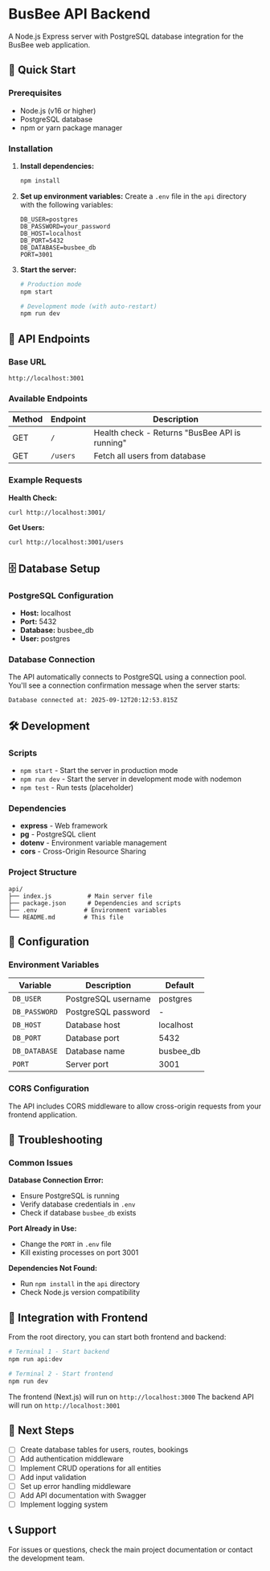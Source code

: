 # BusBee API Backend

A Node.js Express server with PostgreSQL database integration for the BusBee web application.

## 🚀 Quick Start

### Prerequisites
- Node.js (v16 or higher)
- PostgreSQL database
- npm or yarn package manager

### Installation

1. **Install dependencies:**
   ```bash
   npm install
   ```

2. **Set up environment variables:**
   Create a `.env` file in the `api` directory with the following variables:
   ```env
   DB_USER=postgres
   DB_PASSWORD=your_password
   DB_HOST=localhost
   DB_PORT=5432
   DB_DATABASE=busbee_db
   PORT=3001
   ```

3. **Start the server:**
   ```bash
   # Production mode
   npm start
   
   # Development mode (with auto-restart)
   npm run dev
   ```

## 📡 API Endpoints

### Base URL
```
http://localhost:3001
```

### Available Endpoints

| Method | Endpoint | Description |
|--------|----------|-------------|
| GET    | `/`      | Health check - Returns "BusBee API is running" |
| GET    | `/users` | Fetch all users from database |

### Example Requests

**Health Check:**
```bash
curl http://localhost:3001/
```

**Get Users:**
```bash
curl http://localhost:3001/users
```

## 🗄️ Database Setup

### PostgreSQL Configuration
- **Host:** localhost
- **Port:** 5432
- **Database:** busbee_db
- **User:** postgres

### Database Connection
The API automatically connects to PostgreSQL using a connection pool. You'll see a connection confirmation message when the server starts:
```
Database connected at: 2025-09-12T20:12:53.815Z
```

## 🛠️ Development

### Scripts
- `npm start` - Start the server in production mode
- `npm run dev` - Start the server in development mode with nodemon
- `npm test` - Run tests (placeholder)

### Dependencies
- **express** - Web framework
- **pg** - PostgreSQL client
- **dotenv** - Environment variable management
- **cors** - Cross-Origin Resource Sharing

### Project Structure
```
api/
├── index.js          # Main server file
├── package.json      # Dependencies and scripts
├── .env             # Environment variables
└── README.md        # This file
```

## 🔧 Configuration

### Environment Variables
| Variable | Description | Default |
|----------|-------------|---------|
| `DB_USER` | PostgreSQL username | postgres |
| `DB_PASSWORD` | PostgreSQL password | - |
| `DB_HOST` | Database host | localhost |
| `DB_PORT` | Database port | 5432 |
| `DB_DATABASE` | Database name | busbee_db |
| `PORT` | Server port | 3001 |

### CORS Configuration
The API includes CORS middleware to allow cross-origin requests from your frontend application.

## 🚨 Troubleshooting

### Common Issues

**Database Connection Error:**
- Ensure PostgreSQL is running
- Verify database credentials in `.env`
- Check if database `busbee_db` exists

**Port Already in Use:**
- Change the `PORT` in `.env` file
- Kill existing processes on port 3001

**Dependencies Not Found:**
- Run `npm install` in the `api` directory
- Check Node.js version compatibility

## 🔗 Integration with Frontend

From the root directory, you can start both frontend and backend:

```bash
# Terminal 1 - Start backend
npm run api:dev

# Terminal 2 - Start frontend
npm run dev
```

The frontend (Next.js) will run on `http://localhost:3000`
The backend API will run on `http://localhost:3001`

## 📝 Next Steps

- [ ] Create database tables for users, routes, bookings
- [ ] Add authentication middleware
- [ ] Implement CRUD operations for all entities
- [ ] Add input validation
- [ ] Set up error handling middleware
- [ ] Add API documentation with Swagger
- [ ] Implement logging system

## 📞 Support

For issues or questions, check the main project documentation or contact the development team.
